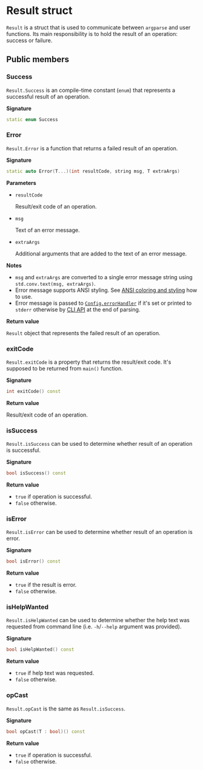 # Result struct

`Result` is a struct that is used to communicate between `argparse` and user functions.
Its main responsibility is to hold the result of an operation: success or failure.

## Public members

### Success

`Result.Success` is an compile-time constant (`enum`) that represents a successful result of an operation.

**Signature**
```c++
static enum Success
```

### Error

`Result.Error` is a function that returns a failed result of an operation.

**Signature**

```c++
static auto Error(T...)(int resultCode, string msg, T extraArgs)
```

**Parameters**

- `resultCode`

  Result/exit code of an operation.

- `msg`

  Text of an error message.

- `extraArgs`

  Additional arguments that are added to the text of an error message.

**Notes**

- `msg` and `extraArgs` are converted to a single error message string using `std.conv.text(msg, extraArgs)`.
- Error message supports ANSI styling. See [ANSI coloring and styling](ANSI-coloring-and-styling.md) how to use.
- Error message is passed to [`Config.errorHandler`](Config.md#errorHandler) if it's set or printed to `stderr` otherwise
  by [CLI API](CLI-API.md) at the end of parsing.

**Return value**

`Result` object that represents the failed result of an operation.

### exitCode

`Result.exitCode` is a property that returns the result/exit code. It's supposed to be returned from `main()` function.

**Signature**

```c++
int exitCode() const
```

**Return value**

Result/exit code of an operation.

### isSuccess

`Result.isSuccess` can be used to determine whether result of an operation is successful.

**Signature**

```c++
bool isSuccess() const
```

**Return value**

- `true` if operation is successful.
- `false` otherwise.

### isError

`Result.isError` can be used to determine whether result of an operation is error.

**Signature**

```c++
bool isError() const
```

**Return value**

- `true` if the result is error.
- `false` otherwise.

### isHelpWanted

`Result.isHelpWanted` can be used to determine whether the help text was requested from command line (i.e. `-h`/`--help` argument was provided).

**Signature**

```c++
bool isHelpWanted() const
```

**Return value**

- `true` if help text was requested.
- `false` otherwise.

### opCast

`Result.opCast` is the same as `Result.isSuccess`.

**Signature**

```c++
bool opCast(T : bool)() const
```

**Return value**

- `true` if operation is successful.
- `false` otherwise.
